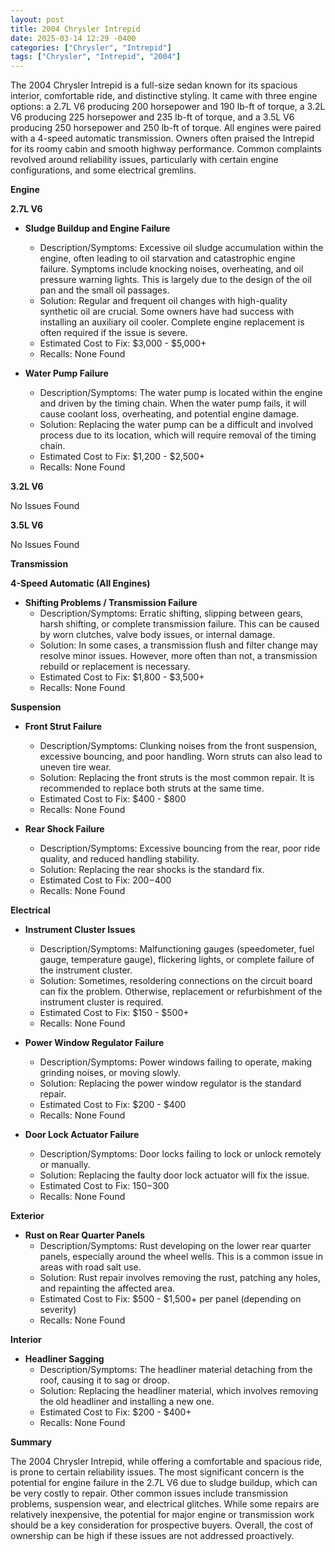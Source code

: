 ```yaml
---
layout: post
title: 2004 Chrysler Intrepid
date: 2025-03-14 12:29 -0400
categories: ["Chrysler", "Intrepid"]
tags: ["Chrysler", "Intrepid", "2004"]
---
```

The 2004 Chrysler Intrepid is a full-size sedan known for its spacious interior, comfortable ride, and distinctive styling. It came with three engine options: a 2.7L V6 producing 200 horsepower and 190 lb-ft of torque, a 3.2L V6 producing 225 horsepower and 235 lb-ft of torque, and a 3.5L V6 producing 250 horsepower and 250 lb-ft of torque. All engines were paired with a 4-speed automatic transmission. Owners often praised the Intrepid for its roomy cabin and smooth highway performance. Common complaints revolved around reliability issues, particularly with certain engine configurations, and some electrical gremlins.

**Engine**

**2.7L V6**
*   **Sludge Buildup and Engine Failure**
    *   Description/Symptoms: Excessive oil sludge accumulation within the engine, often leading to oil starvation and catastrophic engine failure. Symptoms include knocking noises, overheating, and oil pressure warning lights. This is largely due to the design of the oil pan and the small oil passages.
    *   Solution: Regular and frequent oil changes with high-quality synthetic oil are crucial. Some owners have had success with installing an auxiliary oil cooler. Complete engine replacement is often required if the issue is severe.
    *   Estimated Cost to Fix: $3,000 - $5,000+
    *   Recalls: None Found

*   **Water Pump Failure**
    *   Description/Symptoms: The water pump is located within the engine and driven by the timing chain. When the water pump fails, it will cause coolant loss, overheating, and potential engine damage.
    *   Solution: Replacing the water pump can be a difficult and involved process due to its location, which will require removal of the timing chain.
    *   Estimated Cost to Fix: $1,200 - $2,500+
    *   Recalls: None Found

**3.2L V6**

No Issues Found

**3.5L V6**

No Issues Found

**Transmission**

**4-Speed Automatic (All Engines)**

*   **Shifting Problems / Transmission Failure**
    *   Description/Symptoms: Erratic shifting, slipping between gears, harsh shifting, or complete transmission failure. This can be caused by worn clutches, valve body issues, or internal damage.
    *   Solution: In some cases, a transmission flush and filter change may resolve minor issues. However, more often than not, a transmission rebuild or replacement is necessary.
    *   Estimated Cost to Fix: $1,800 - $3,500+
    *   Recalls: None Found

**Suspension**

*   **Front Strut Failure**
    *   Description/Symptoms: Clunking noises from the front suspension, excessive bouncing, and poor handling. Worn struts can also lead to uneven tire wear.
    *   Solution: Replacing the front struts is the most common repair. It is recommended to replace both struts at the same time.
    *   Estimated Cost to Fix: $400 - $800
    *   Recalls: None Found

*   **Rear Shock Failure**
    *   Description/Symptoms: Excessive bouncing from the rear, poor ride quality, and reduced handling stability.
    *   Solution: Replacing the rear shocks is the standard fix.
    *   Estimated Cost to Fix: $200-$400
    *   Recalls: None Found

**Electrical**

*   **Instrument Cluster Issues**
    *   Description/Symptoms: Malfunctioning gauges (speedometer, fuel gauge, temperature gauge), flickering lights, or complete failure of the instrument cluster.
    *   Solution: Sometimes, resoldering connections on the circuit board can fix the problem. Otherwise, replacement or refurbishment of the instrument cluster is required.
    *   Estimated Cost to Fix: $150 - $500+
    *   Recalls: None Found

*   **Power Window Regulator Failure**
    *   Description/Symptoms: Power windows failing to operate, making grinding noises, or moving slowly.
    *   Solution: Replacing the power window regulator is the standard repair.
    *   Estimated Cost to Fix: $200 - $400
    *   Recalls: None Found

*   **Door Lock Actuator Failure**
    *   Description/Symptoms: Door locks failing to lock or unlock remotely or manually.
    *   Solution: Replacing the faulty door lock actuator will fix the issue.
    *   Estimated Cost to Fix: $150-$300
    *   Recalls: None Found

**Exterior**

*   **Rust on Rear Quarter Panels**
    *   Description/Symptoms: Rust developing on the lower rear quarter panels, especially around the wheel wells. This is a common issue in areas with road salt use.
    *   Solution: Rust repair involves removing the rust, patching any holes, and repainting the affected area.
    *   Estimated Cost to Fix: $500 - $1,500+ per panel (depending on severity)
    *   Recalls: None Found

**Interior**

*   **Headliner Sagging**
    *   Description/Symptoms: The headliner material detaching from the roof, causing it to sag or droop.
    *   Solution: Replacing the headliner material, which involves removing the old headliner and installing a new one.
    *   Estimated Cost to Fix: $200 - $400+
    *   Recalls: None Found

**Summary**

The 2004 Chrysler Intrepid, while offering a comfortable and spacious ride, is prone to certain reliability issues. The most significant concern is the potential for engine failure in the 2.7L V6 due to sludge buildup, which can be very costly to repair. Other common issues include transmission problems, suspension wear, and electrical glitches. While some repairs are relatively inexpensive, the potential for major engine or transmission work should be a key consideration for prospective buyers. Overall, the cost of ownership can be high if these issues are not addressed proactively.

